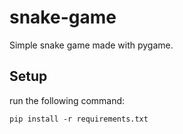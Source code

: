 # snake-game
Simple snake game made with pygame.

## Setup

run the following command:
```
pip install -r requirements.txt
```
